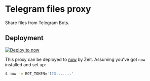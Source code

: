 # Telegram files proxy

Share files from Telegram Bots.

## Deployment

[![Deploy to now](https://deploy.now.sh/static/button.svg)](https://deploy.now.sh/?repo=https://github.com/telegraf/tg-cdn&env=BOT_TOKEN)

This proxy can be deployed to [now](https://zeit.co/now) by Zeit.
Assuming you've got `now` installed and set up:

```sh
$ now -e BOT_TOKEN='123:......'
```